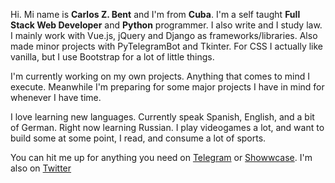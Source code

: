 Hi. Mi name is **Carlos Z. Bent** and I'm from **Cuba**.
I'm a self taught **Full Stack Web Developer** and **Python** programmer. I also write and I study law. 
I mainly work with Vue.js, jQuery and Django as frameworks/libraries. Also made minor projects with PyTelegramBot and Tkinter.
For CSS I actually like vanilla, but I use Bootstrap for a lot of little things.

I'm currently working on my own projects. Anything that comes to mind I execute. Meanwhile I'm preparing for some major projects I have in mind for whenever I have time.

I love learning new languages. Currently speak Spanish, English, and a bit of German. Right now learning Russian.
I play videogames a lot, and want to build some at some point, I read, and consume a lot of sports.

You can hit me up for anything you need on [Telegram](https://t.me/CarlosZBent) or [Showwcase](https://showwcase.com/carloszbent). 
I'm also on [Twitter](https://twitter.com/CarlosZBent)
